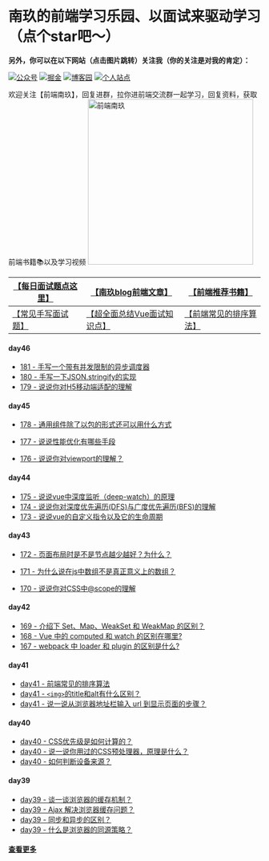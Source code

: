 

# 南玖的前端学习乐园、以面试来驱动学习（点个star吧～）

**另外，你可以在以下网站（点击图片跳转）关注我（你的关注是对我的肯定）：**

[![公众号](https://img.shields.io/badge/%E5%85%AC%E4%BC%97%E5%8F%B7-%E5%89%8D%E7%AB%AF%E5%8D%97%E7%8E%96-brightgre?style=flat-square&logo=WeChat)](https://blog-static.cnblogs.com/files/songyao666/nanjiu.gif) [![掘金](https://img.shields.io/badge/%E6%8E%98%E9%87%91-%E5%8D%97%E7%8E%96-blue?style=flat-square)](https://juejin.cn/user/219558057873005/posts) [![博客园](https://img.shields.io/badge/%E5%8D%9A%E5%AE%A2%E5%9B%AD-%E5%8D%97%E7%8E%96-critical?style=flat-square)](https://www.cnblogs.com/songyao666/) [![个人站点](https://img.shields.io/badge/%E4%B8%AA%E4%BA%BA%E7%AB%99%E7%82%B9-%E5%89%8D%E7%AB%AF%E5%8D%97%E7%8E%96-blueviolet?style=flat-square)](https://bettersong.github.io/)

欢迎关注【前端南玖】，回复进群，拉你进前端交流群一起学习，回复资料，获取前端书籍📚以及学习视频
<img src="https://blog-static.cnblogs.com/files/songyao666/nanjiu.gif?t=2" alt="前端南玖" width="330" align="bottom" />



| [【每日面试题点这里】](<https://github.com/bettersong/interview/blob/master/src/md/1.md>) |  [【南玖blog前端文章】](https://juejin.cn/user/219558057873005/posts) | [【前端推荐书籍】](<https://github.com/bettersong/interview/blob/master/书籍.md>) |
| ------------------------------------------------------------ | ------------------------------------------------------------ | ------------------------------------------------------------ |
| [【常见手写面试题】](https://mp.weixin.qq.com/s/gd0UOGiyMZ8tgb-ta728RQ) |  [【超全面总结Vue面试知识点】](https://juejin.cn/post/7075130658820980772)                                                            | [【前端常见的排序算法】](https://mp.weixin.qq.com/s/1IluMVgZ3yzpwu2sVksRCg)                                                             |

#### day46

- [181 - 手写一个带有并发限制的异步调度器](https://github.com/bettersong/interview/issues/181)
- [180 - 手写一下JSON.stringify的实现](https://github.com/bettersong/interview/issues/180) 
- [179 - 说说你对H5移动端适配的理解](https://github.com/bettersong/interview/issues/179)

#### day45

- [178 - 通用组件除了以包的形式还可以用什么方式](https://github.com/bettersong/interview/issues/178)
- [177 - 说说性能优化有哪些手段](https://github.com/bettersong/interview/issues/177)

- [176 - 说说你对viewport的理解？](https://github.com/bettersong/interview/issues/176)

#### day44

- [175 - 说说vue中深度监听（deep-watch）的原理](https://github.com/bettersong/interview/issues/175)
- [174 - 说说你对深度优先遍历(DFS)与广度优先遍历(BFS)的理解](https://github.com/bettersong/interview/issues/174)
- [173 - 说说vue的自定义指令以及它的生命周期](https://github.com/bettersong/interview/issues/173)

#### day43

- [172 - 页面布局时是不是节点越少越好？为什么？](https://github.com/bettersong/interview/issues/172)
- [171 - 为什么说在js中数组不是真正意义上的数组？](https://github.com/bettersong/interview/issues/171)

- [170 - 说说你对CSS中@scope的理解](https://github.com/bettersong/interview/issues/170)

#### day42

- [169 - 介绍下 Set、Map、WeakSet 和 WeakMap 的区别？](https://github.com/bettersong/interview/issues/169)
- [168 - Vue 中的 computed 和 watch 的区别在哪里? ](https://github.com/bettersong/interview/issues/168)
- [167 - webpack 中 loader 和 plugin 的区别是什么?](https://github.com/bettersong/interview/issues/167)

#### day41

- [day41 - 前端常见的排序算法 ](https://github.com/bettersong/interview/issues/164)
- [day41 - `<img>`的title和alt有什么区别？](https://github.com/bettersong/interview/issues/165)
- [day41 - 说一说从浏览器地址栏输入 url 到显示页面的步骤？](https://github.com/bettersong/interview/issues/166)

#### day40

- [day40 - CSS优先级是如何计算的？](https://github.com/bettersong/interview/issues/163)
- [day40 - 说一说你用过的CSS预处理器，原理是什么？](https://github.com/bettersong/interview/issues/162)
- [day40 - 如何判断设备来源？](https://github.com/bettersong/interview/issues/161)

#### day39

- [day39 - 谈一谈浏览器的缓存机制？](https://github.com/bettersong/interview/issues/157)
- [day39 - Ajax 解决浏览器缓存问题？](https://github.com/bettersong/interview/issues/158)
- [day39 - 同步和异步的区别？](https://github.com/bettersong/interview/issues/159)
- [day39 - 什么是浏览器的同源策略？](https://github.com/bettersong/interview/issues/160)

#### [查看更多](<https://github.com/bettersong/interview/blob/master/src/md/2.md>)
